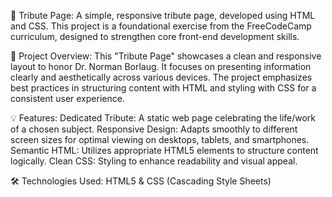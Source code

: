 📜 Tribute Page: A simple, responsive tribute page, developed using HTML and CSS. This project is a foundational exercise from the FreeCodeCamp curriculum, designed to strengthen core front-end development skills.

🌟 Project Overview: This "Tribute Page" showcases a clean and responsive layout to honor Dr. Norman Borlaug. It focuses on presenting information clearly and aesthetically across various devices. The project emphasizes best practices in structuring content with HTML and styling with CSS for a consistent user experience.

💡 Features: Dedicated Tribute: A static web page celebrating the life/work of a chosen subject. 
Responsive Design: Adapts smoothly to different screen sizes for optimal viewing on desktops, tablets, and smartphones.
Semantic HTML: Utilizes appropriate HTML5 elements to structure content logically.
Clean CSS: Styling to enhance readability and visual appeal.

🛠️ Technologies Used: HTML5 & CSS (Cascading Style Sheets)

